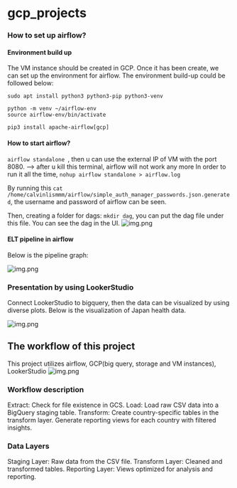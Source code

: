 # gcp_projects

### How to set up airflow?

#### Environment build up
The VM instance should be created in GCP. Once it has been create, we can set up the environment for airflow.
The environment build-up could be followed below:
```
sudo apt install python3 python3-pip python3-venv

python -m venv ~/airflow-env
source airflow-env/bin/activate

pip3 install apache-airflow[gcp]
```

#### How to start airflow?
```airflow standalone ```, then u can use the external IP of VM with the port 8080. --> after u kill this terminal, airflow will not work any more
In order to run it all the time, ```nohup airflow standalone > airflow.log```

By running this ```cat /home/calvinlismmm/airflow/simple_auth_manager_passwords.json.generated```, the username and password of airflow can be seen.

Then, creating a folder for dags: ```mkdir dag```, you can put the dag file under this file. 
You can see the dag in the UI.
![img.png](readme_fig/airflow_dag.png)


#### ELT pipeline in airflow

Below is the pipeline graph:

![img.png](readme_fig/pipeline.png)


### Presentation by using LookerStudio

Connect LookerStudio to bigquery, then the data can be visualized by using diverse plots. Below is the visualization of Japan health data.

![img.png](readme_fig/Japan_health_data_visualization.png)


## The workflow of this project

This project utilizes airflow, GCP(big query, storage and VM instances), LookerStudio
![img.png](readme_fig/workflow.png)


### Workflow description
Extract: Check for file existence in GCS.
Load: Load raw CSV data into a BigQuery staging table.
Transform:
Create country-specific tables in the transform layer.
Generate reporting views for each country with filtered insights.

### Data Layers
Staging Layer: Raw data from the CSV file.
Transform Layer: Cleaned and transformed tables.
Reporting Layer: Views optimized for analysis and reporting.



